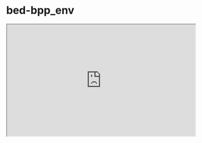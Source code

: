 # bed-bpp_env

<iframe
  src="https://floriankagerer.github.io/leaderboard/"
  style="width:100%; height:300px;"
></iframe>

